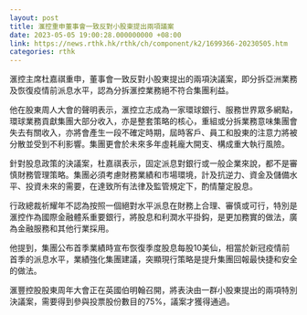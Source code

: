 ```yaml
---
layout: post
title: 滙控重申董事會一致反對小股東提出兩項議案
date: 2023-05-05 19:00:28.000000000 +08:00
link: https://news.rthk.hk/rthk/ch/component/k2/1699366-20230505.htm
categories: rthk
---
```


滙控主席杜嘉祺重申，董事會一致反對小股東提出的兩項決議案，即分拆亞洲業務及恢復疫情前派息水平，認為分拆滙控業務絕不符合集團利益。

他在股東周人大會的聲明表示，滙控立志成為一家環球銀行、服務世界眾多網點，環球業務貢獻集團大部分收入，亦是整套策略的核心，重組或分拆業務意味集團會失去有關收入，亦將會產生一段不確定時期，屆時客戶、員工和股東的注意力將被分散並受到不利影響。集團更會於未來多年虛耗龐大開支、構成重大執行風險。

針對股息政策的決議案，杜嘉祺表示，固定派息對銀行或一般企業來說，都不是審慎財務管理策略。集團必須考慮財務業績和市場環境，計及抗逆力、資金及儲備水平、投資未來的需要，在達致所有法律及監管規定下，酌情釐定股息。

行政總裁祈耀年不認為按照一個絕對水平派息在財務上合理、審慎或可行，特別是滙控作為國際金融體系重要銀行，將股息和利潤水平掛鈎，是更加務實的做法，廣為金融服務和其他行業採用。

他提到，集團公布首季業績時宣布恢復季度股息每股10美仙，相當於新冠疫情前首季的派息水平，業績強化集團建議，突顯現行策略是提升集團回報最快捷和安全的做法。

滙豐控股股東周年大會正在英國伯明翰召開，將表決由一群小股東提出的兩項特別決議案，需要得到參與投票股份數目的75%，議案才獲得通過。
